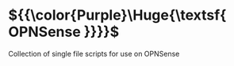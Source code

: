 # ${{\color{Purple}\Huge{\textsf{  OPNSense \}}}}\$
Collection of single file scripts for use on OPNSense
